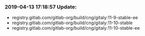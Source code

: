 ### 2019-04-13 17:18:57 Update:

- registry.gitlab.com/gitlab-org/build/cng/gitaly:11-9-stable-ee
- registry.gitlab.com/gitlab-org/build/cng/gitaly:11-10-stable
- registry.gitlab.com/gitlab-org/build/cng/gitaly:11-10-stable-ee
